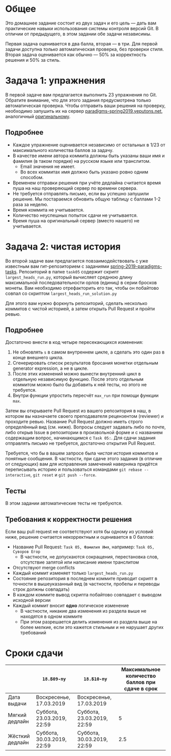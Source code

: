 # Общее

Это домашнее задание состоит из двух задач и его цель — дать вам практические навыки использования системы контроля версий Git.
В отличии от предыдущего, в этом задании обе задачи независимы.

Первая задача оценивается в два балла, вторая — в три.
Для первой задачи доступна *только* автоматическая проверка, без проверки стиля.
Вторая задача оценивается как обычно — 50% за корректность решения и 50% за стиль.

# Задача 1: упражнения

В первой задаче вам предлагается выполнить 23 упражнения по Git.
Обратите внимание, что для этого задания предусмотрена только автоматическая проверка.
Чтобы отправить ваши решения на проверку, необходимо запушить их на сервер [paradigms-spring2019.yeputons.net](https://paradigms-spring2019.yeputons.net),
аналогичный [оригинальному](https://gitexercises.fracz.com/).

## Подробнее

* Каждое упражнение оценивается независимо от остальных в 1/23 от максимального количества баллов за задачу.
* В качестве имени автора коммита должны быть указаны ваши имя и фамилия (в таком порядке) на русском языке или транслитом.
  * Email значения не имеет.
  * Во всех коммитах имя должно быть указано ровно одним способом.
* Временем отправки решения при учёте дедлайна считается время пуша на наш проверяющий сервер по времени сервера.
* Не требуется отправлять письмо, если вы успешно запушили решение. Мы постараемся обновить общую таблицу с баллами 1-2 раза за неделю.
* Время коммита не учитывается.
* Количество неуспешных попыток сдачи не учитывается.
* Время пуша на оригинальный сервер (вместо нашего) не учитывается.

# Задача 2: чистая история

Во второй задаче вам предлагается повзаимодействовать с уже известным вам гит-репозиторием с заданиями [spring-2019-paradigms-tasks](https://github.com/yeputons/spring-2019-paradigms-tasks).
Репозиторий в папке `task05` содержит скрипт `largest_heads_run.py`, который вычисляет среднюю длину максимальной последовательности орлов (единиц) в серии бросков монеты.
Вам необходимо отрефакторить его так, чтобы он побайтово совпал со скриптом `largest_heads_run_solution.py`

Для этого вам нужно форкнуть репозиторий, сделать несколько коммитов с чистой историей, а затем открыть Pull Request и пройти ревью.

## Подробнее
Достаточно внести в код четыре пересекающихся изменения:
1. Не обновлять `s` в самом внутреннем цикле, а сделать это один раз в конце внешнего цикла.
2. Сгенерировать список результатов бросания монетки отдельным generator expression, а не в цикле.
3. После этих изменений можно вынести внутренний цикл в отдельную независимую функцию.
   После этого отдельным коммитом можно было бы добавить к ней тесты, но этого не требуется.
4. Внутри функции упростить пересчёт `max_run` при помощи функции `max`.

Затем вы открываете Pull Request из вашего репозитория в наш, в котором вы назначаете своего преподавателя рецензентом (reviewer) и проходите ревью.
Название Pull Request должно иметь строго определённый вид (см. ниже).
Вопросы следует задавать либо по почте, либо открыв Issue в репозитории в произвольной форме и с названием содержащим вопрос, начинающимся с `Task 05:`.
Для сдачи задания отправлять письмо не требуется, достаточно открытия Pull Request.

Требуется, что бы в вашем запросе была _чистая_ история коммитов и понятные сообщения.
В частности, при сдаче этого задания (в отличие от следующих) вам для исправления замечений наверняка придётся переписывать историю и пользоваться командами
`git rebase --interactive`, `git reset` и `git push --force`.

## Тесты

В этом задании автоматические тесты не требуются.

## Требования к корректности решения

Если ваш pull request не соответствуют хотя бы одному из условий ниже, решение считается некорректным и оценивается в 0 баллов:
* Название Pull Request: `Task 05, Фамилия Имя`, например: `Task 05, Суворов Егор`
  * В частности, не допускаются сокращения, перестановка слов, отсутствие запятой или написание имени транслитом
* Отсутствуют merge conflicts
* Каждый коммит изменяет только `largest_heads_run.py`
* Состояние репозитория в последнем коммите приводит скрипт в точности в вышеуказанный вид (в частности, пробелы и переводы строк должны совпадать)
* В каждом коммите вывод скрипта побайтово совпадает с выводом исходной версии
* Каждый коммит вносит __одно__ логическое изменение
  * В частности, никакие два изменения из раздела выше не находятся в одном коммите
  * При этом разрешается делить изменения из раздела выше на более мелкие, если это кажется стильным и не нарушает других требований

# Сроки сдачи
|   | `18.Б09-пу` | `18.Б10-пу` |Максимальное количество баллов при сдаче в срок
|---|---|---|---|
|Дата выдачи|Воскресенье, 17.03.2019|Воскресенье, 17.03.2019|   |
|Мягкий дедлайн|Суббота, 23.03.2019, 22:59|Суббота, 23.03.2019, 22:59|5|
|Жёсткий дедлайн|Суббота, 30.03.2019, 22:59|Суббота, 30.03.2019, 22:59|2.5|
